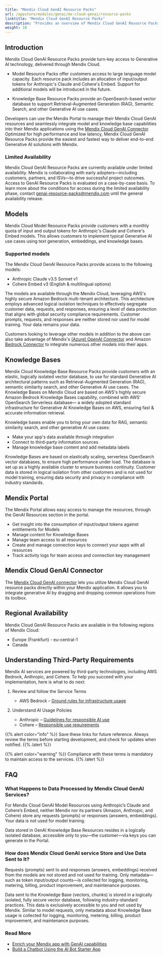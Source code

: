 ```yaml
---
title: "Mendix Cloud GenAI Resource Packs"
url: /appstore/modules/genai/mx-cloud-genai/resource-packs
linktitle: "Mendix Cloud GenAI Resource Packs"
description: "Provides an overview of Mendix Cloud GenAI Resource Packs, including their capabilities, limitations, and frequently asked questions (FAQ)"
weight: 10
---
```


## Introduction

Mendix Cloud GenAI Resource Packs provide turn-key access to Generative AI technology, delivered through Mendix Cloud.

* Model Resource Packs offer customers access to large language model capacity. Each resource pack includes an allocation of input/output tokens for Anthropic's Claude and Cohere's Embed. Support for additional models will be introduced in the future.

* Knowledge Base Resource Packs provide an OpenSearch-based vector database to support Retrieval-Augmented Generation (RAG), Semantic Search, and other Generative AI use cases.

Developers can use the Mendix Portal to manage their Mendix Cloud GenAI resources and seamlessly integrate model and knowledge base capabilities into their Mendix applications using the [Mendix Cloud GenAI Connector](/appstore/modules/genai/mx-cloud-genai/MxGenAI-connector/). Optimized for high performance and low latency, Mendix Cloud GenAI Resource Packs provide the easiest and fastest way to deliver end-to-end Generative AI solutions with Mendix.

### Limited Availability

Mendix Cloud GenAI Resource Packs are currently available under limited availability. Mendix is collaborating with early adopters—including customers, partners, and ISVs—to drive successful project outcomes. Access to GenAI Resource Packs is evaluated on a case-by-case basis. To learn more about the conditions for access during the limited availability phase, contact [genai-resource-packs@mendix.com](mailto:genai-resource-packs@mendix.com) until the general availability release.

## Models

Mendix Cloud Model Resource Packs provide customers with a monthly quota of input and output tokens for Anthropic's Claude and Cohere's Embed models. This allows customers to implement typical Generative AI use cases using text generation, embeddings, and knowledge bases.

### Supported models

The Mendix Cloud GenAI Resource Packs provide access to the following models:

* Anthropic Claude v3.5 Sonnet v1
* Cohere Embed v3 (English & multilingual options)

The models are available through the Mendix Cloud, leveraging AWS's highly secure Amazon Bedrock multi-tenant architecture. This architecture employs advanced logical isolation techniques to effectively segregate customer data, requests, and responses, ensuring a level of data protection that aligns with global security compliance requirements. Customer prompts, requests, and responses are neither stored nor used for model training. Your data remains your data.

Customers looking to leverage other models in addition to the above can also take advantage of Mendix's [(Azure) OpenAI Connector](/appstore/modules/genai/reference-guide/external-connectors/openai/) and Amazon [Bedrock Connector](/appstore/modules/genai/reference-guide/external-connectors/bedrock/) to integrate numerous other models into their apps.

## Knowledge Bases

Mendix Cloud Knowledge Base Resource Packs provide customers with an elastic, logically isolated vector database, to use for standard Generative AI architectural patterns such as Retrieval-Augmented Generation (RAG), semantic similarity search, and other Generative AI use cases. The Knowledge Bases on Mendix Cloud are based on AWS's highly secure Amazon Bedrock Knowledge Bases capability, combined with AWS' OpenSearch Serverless database— a widely adopted standard infrastructure for Generative AI Knowledge Bases on AWS, ensuring fast & accurate information retrieval.

Knowledge bases enable you to bring your own data for RAG, semantic similarity search, and other generative AI use cases:

* Make your app's data available through integration
* Connect to third-party information sources
* Manage knowledge base content and add metadata labels

Knowledge Bases are based on elastically scaling, serverless OpenSearch vector databases, to ensure high performance under load. The database is set up as a highly available cluster to ensure business continuity. Customer data is stored in logical isolation from other customers and is not used for model training, ensuring data security and privacy in compliance with industry standards.

## Mendix Portal

The Mendix Portal allows easy access to manage the resources, through the GenAI Resources section in the portal.

* Get insight into the consumption of input/output tokens against entitlements for Models
* Manage content for Knowledge Bases
* Manage team access to all resources
* Create and manage connection keys to connect your apps with all resources
* Track activity logs for team access and connection key management

## Mendix Cloud GenAI Connector

The [Mendix Cloud GenAI connector](/appstore/modules/genai/mx-cloud-genai/MxGenAI-connector/) lets you utilize Mendix Cloud GenAI resource packs directly within your Mendix application. It allows you to integrate generative AI by dragging and dropping common operations from its toolbox.

## Regional Availability

Mendix Cloud GenAI Resource Packs are available in the following regions of Mendix Cloud:

* Europe (Frankfurt) - eu-central-1
* Canada

## Understanding Third-Party Requirements

Mendix AI services are powered by third-party technologies, including AWS Bedrock, Anthropic, and Cohere. To help you succeed with your implementation, here is what to do next:

1. Review and follow the Service Terms
   * AWS Bedrock – [Ground rules for infrastructure usage](https://aws.amazon.com/service-terms/)
  
2. Understand AI Usage Policies
   * Anthropic – [Guidelines for responsible AI use](https://anthropic.com/legal)
   * Cohere – [Responsible use requirements](https://docs.cohere.com/v2/docs/usage-policy)

{{% alert color="info" %}}
Save these links for future reference. Always review the terms before starting development, and check for updates when notified.
{{% /alert %}}

{{% alert color="warning" %}}
Compliance with these terms is mandatory to maintain access to the services.
{{% /alert %}}

## FAQ

### What Happens to Data Processed by Mendix Cloud GenAI Services?

For Mendix Cloud GenAI Model Resources using Anthropic’s Claude and Cohere’s Embed, neither Mendix nor its partners (Amazon, Anthropic, and Cohere) store any requests (prompts) or responses (answers, embeddings). Your data is not used for model training.

Data stored in GenAI Knowledge Base Resources resides in a logically isolated database, accessible only to you—the customer—via keys you can generate in the Portal.

### How does Mendix Cloud GenAI service Store and Use Data Sent to It?

Requests (prompts) sent to and responses (answers, embeddings) received from the models are not stored and not used for training. Only metadata—such as token input/output counts—is collected for logging, monitoring, metering, billing, product improvement, and maintenance purposes.

Data sent to the Knowledge Base (vectors, chunks) is stored in a logically isolated, fully secure vector database, following industry-standard practices. This data is exclusively accessible to you and not used by Mendix. Similar to model requests, only metadata about Knowledge Base usage is collected for logging, monitoring, metering, billing, product improvement, and maintenance purposes.

### Read More

* [Enrich your Mendix app with GenAI capabilities](/appstore/modules/genai/)
* [Build a Chatbot Using the AI Bot Starter App](/appstore/modules/genai/how-to/starter-template/)
